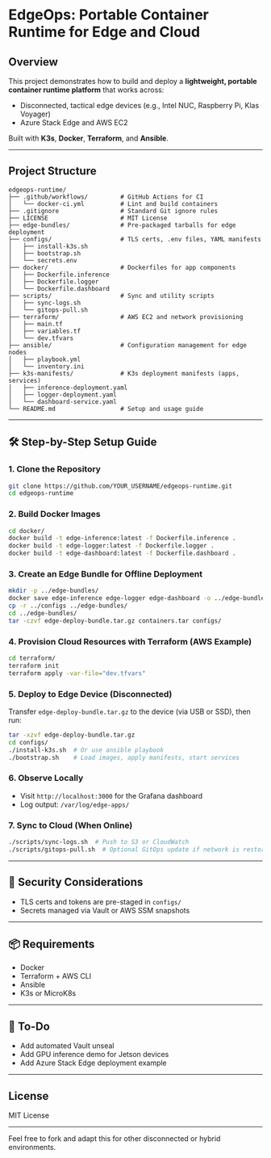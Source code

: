 # EdgeOps: Portable Container Runtime for Edge and Cloud

## Overview
This project demonstrates how to build and deploy a **lightweight, portable container runtime platform** that works across:
- Disconnected, tactical edge devices (e.g., Intel NUC, Raspberry Pi, Klas Voyager)
- Azure Stack Edge and AWS EC2

Built with **K3s**, **Docker**, **Terraform**, and **Ansible**.

---

## Project Structure
```
edgeops-runtime/
├── .github/workflows/         # GitHub Actions for CI
│   └── docker-ci.yml          # Lint and build containers
├── .gitignore                 # Standard Git ignore rules
├── LICENSE                    # MIT License
├── edge-bundles/              # Pre-packaged tarballs for edge deployment
├── configs/                   # TLS certs, .env files, YAML manifests
│   ├── install-k3s.sh
│   ├── bootstrap.sh
│   └── secrets.env
├── docker/                    # Dockerfiles for app components
│   ├── Dockerfile.inference
│   ├── Dockerfile.logger
│   └── Dockerfile.dashboard
├── scripts/                   # Sync and utility scripts
│   ├── sync-logs.sh
│   └── gitops-pull.sh
├── terraform/                 # AWS EC2 and network provisioning
│   ├── main.tf
│   ├── variables.tf
│   └── dev.tfvars
├── ansible/                   # Configuration management for edge nodes
│   ├── playbook.yml
│   └── inventory.ini
├── k3s-manifests/             # K3s deployment manifests (apps, services)
│   ├── inference-deployment.yaml
│   ├── logger-deployment.yaml
│   └── dashboard-service.yaml
└── README.md                  # Setup and usage guide
```

---

## 🛠️ Step-by-Step Setup Guide

### 1. Clone the Repository
```bash
git clone https://github.com/YOUR_USERNAME/edgeops-runtime.git
cd edgeops-runtime
```

### 2. Build Docker Images
```bash
cd docker/
docker build -t edge-inference:latest -f Dockerfile.inference .
docker build -t edge-logger:latest -f Dockerfile.logger .
docker build -t edge-dashboard:latest -f Dockerfile.dashboard .
```

### 3. Create an Edge Bundle for Offline Deployment
```bash
mkdir -p ../edge-bundles/
docker save edge-inference edge-logger edge-dashboard -o ../edge-bundles/containers.tar
cp -r ../configs ../edge-bundles/
cd ../edge-bundles/
tar -czvf edge-deploy-bundle.tar.gz containers.tar configs/
```

### 4. Provision Cloud Resources with Terraform (AWS Example)
```bash
cd terraform/
terraform init
terraform apply -var-file="dev.tfvars"
```

### 5. Deploy to Edge Device (Disconnected)
Transfer `edge-deploy-bundle.tar.gz` to the device (via USB or SSD), then run:
```bash
tar -xzvf edge-deploy-bundle.tar.gz
cd configs/
./install-k3s.sh  # Or use ansible playbook
./bootstrap.sh    # Load images, apply manifests, start services
```

### 6. Observe Locally
- Visit `http://localhost:3000` for the Grafana dashboard
- Log output: `/var/log/edge-apps/`

### 7. Sync to Cloud (When Online)
```bash
./scripts/sync-logs.sh  # Push to S3 or CloudWatch
./scripts/gitops-pull.sh  # Optional GitOps update if network is restored
```

---

## 🔐 Security Considerations
- TLS certs and tokens are pre-staged in `configs/`
- Secrets managed via Vault or AWS SSM snapshots

---

## 📦 Requirements
- Docker
- Terraform + AWS CLI
- Ansible
- K3s or MicroK8s

---

## 🔄 To-Do
- Add automated Vault unseal
- Add GPU inference demo for Jetson devices
- Add Azure Stack Edge deployment example

---

## License
MIT License

---

Feel free to fork and adapt this for other disconnected or hybrid environments.
